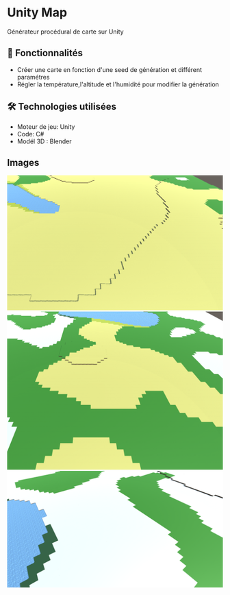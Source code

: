 # Unity Map

Générateur procédural de carte sur Unity 

## 🚀 Fonctionnalités

- Créer une carte en fonction d'une seed de génération et différent paramétres
- Régler la température,l'altitude et l'humidité pour modifier la  génération

## 🛠️ Technologies utilisées

- Moteur de jeu: Unity
- Code: C#
- Modél 3D : Blender

## Images
![Default](Image/DesertLand.png)
![Default](Image/Default.png)
![ColdLand](Image/ColdLand.png)

